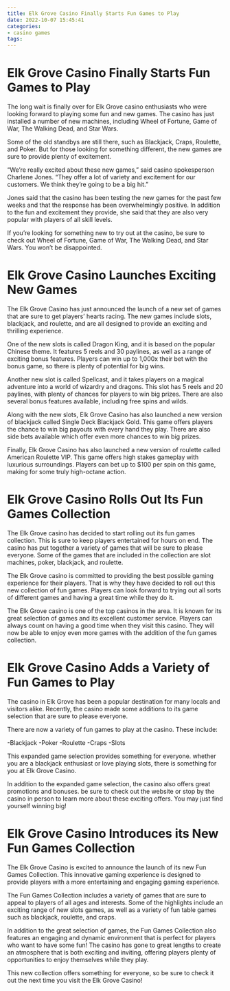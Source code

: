 ```yaml
---
title: Elk Grove Casino Finally Starts Fun Games to Play
date: 2022-10-07 15:45:41
categories:
- casino games
tags:
---
```



#  Elk Grove Casino Finally Starts Fun Games to Play

The long wait is finally over for Elk Grove casino enthusiasts who were looking forward to playing some fun and new games. The casino has just installed a number of new machines, including Wheel of Fortune, Game of War, The Walking Dead, and Star Wars.

Some of the old standbys are still there, such as Blackjack, Craps, Roulette, and Poker. But for those looking for something different, the new games are sure to provide plenty of excitement.

“We’re really excited about these new games,” said casino spokesperson Charlene Jones. “They offer a lot of variety and excitement for our customers. We think they’re going to be a big hit.”

Jones said that the casino has been testing the new games for the past few weeks and that the response has been overwhelmingly positive. In addition to the fun and excitement they provide, she said that they are also very popular with players of all skill levels.

If you’re looking for something new to try out at the casino, be sure to check out Wheel of Fortune, Game of War, The Walking Dead, and Star Wars. You won’t be disappointed.

#  Elk Grove Casino Launches Exciting New Games

The Elk Grove Casino has just announced the launch of a new set of games that are sure to get players’ hearts racing. The new games include slots, blackjack, and roulette, and are all designed to provide an exciting and thrilling experience.

One of the new slots is called Dragon King, and it is based on the popular Chinese theme. It features 5 reels and 30 paylines, as well as a range of exciting bonus features. Players can win up to 1,000x their bet with the bonus game, so there is plenty of potential for big wins.

 Another new slot is called Spellcast, and it takes players on a magical adventure into a world of wizardry and dragons. This slot has 5 reels and 20 paylines, with plenty of chances for players to win big prizes. There are also several bonus features available, including free spins and wilds.

Along with the new slots, Elk Grove Casino has also launched a new version of blackjack called Single Deck Blackjack Gold. This game offers players the chance to win big payouts with every hand they play. There are also side bets available which offer even more chances to win big prizes.

Finally, Elk Grove Casino has also launched a new version of roulette called American Roulette VIP. This game offers high stakes gameplay with luxurious surroundings. Players can bet up to $100 per spin on this game, making for some truly high-octane action.

#  Elk Grove Casino Rolls Out Its Fun Games Collection

The Elk Grove casino has decided to start rolling out its fun games collection. This is sure to keep players entertained for hours on end. The casino has put together a variety of games that will be sure to please everyone. Some of the games that are included in the collection are slot machines, poker, blackjack, and roulette.

The Elk Grove casino is committed to providing the best possible gaming experience for their players. That is why they have decided to roll out this new collection of fun games. Players can look forward to trying out all sorts of different games and having a great time while they do it.

The Elk Grove casino is one of the top casinos in the area. It is known for its great selection of games and its excellent customer service. Players can always count on having a good time when they visit this casino. They will now be able to enjoy even more games with the addition of the fun games collection.

#  Elk Grove Casino Adds a Variety of Fun Games to Play

The casino in Elk Grove has been a popular destination for many locals and visitors alike. Recently, the casino made some additions to its game selection that are sure to please everyone.

There are now a variety of fun games to play at the casino. These include:

-Blackjack
-Poker
-Roulette
-Craps
-Slots

This expanded game selection provides something for everyone. whether you are a blackjack enthusiast or love playing slots, there is something for you at Elk Grove Casino.

In addition to the expanded game selection, the casino also offers great promotions and bonuses. be sure to check out the website or stop by the casino in person to learn more about these exciting offers. You may just find yourself winning big!

#  Elk Grove Casino Introduces its New Fun Games Collection

The Elk Grove Casino is excited to announce the launch of its new Fun Games Collection. This innovative gaming experience is designed to provide players with a more entertaining and engaging gaming experience.

The Fun Games Collection includes a variety of games that are sure to appeal to players of all ages and interests. Some of the highlights include an exciting range of new slots games, as well as a variety of fun table games such as blackjack, roulette, and craps.

In addition to the great selection of games, the Fun Games Collection also features an engaging and dynamic environment that is perfect for players who want to have some fun! The casino has gone to great lengths to create an atmosphere that is both exciting and inviting, offering players plenty of opportunities to enjoy themselves while they play.

This new collection offers something for everyone, so be sure to check it out the next time you visit the Elk Grove Casino!